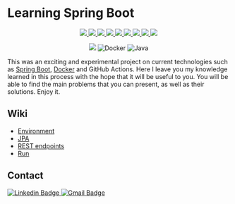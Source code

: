 # Learning Spring Boot
<p align="center">  
  <a href="https://github.com/josephrodriguez/learning-spring-boot/actions" alt="Actions">
    <img src="https://github.com/josephrodriguez/learning-spring-boot/actions/workflows/ci-cd.yaml/badge.svg" />
  </a>
  <a href="https://github.com/josephrodriguez/learning-spring-boot/issues" alt="Contribution">
    <img src="https://img.shields.io/badge/contributions-welcome-brightgreen.svg?style=flat" />
  </a>
  <a href="https://github.com/josephrodriguez/learning-spring-boot/commits/main" alt="Last commit">
    <img src="https://img.shields.io/github/last-commit/josephrodriguez/learning-spring-boot" />
  </a>
  <a href="https://github.com/josephrodriguez/learning-spring-boot/pulls" alt="Pull requests">
    <img src="https://img.shields.io/github/issues-pr-raw/josephrodriguez/learning-spring-boot" />
  </a>
  <a href="https://github.com/josephrodriguez/learning-spring-boot/issues" alt="Pull requests">
    <img src="https://img.shields.io/github/issues/josephrodriguez/learning-spring-boot" />
  </a>
  <a href="https://github.com/josephrodriguez/learning-spring-boot/graphs/traffic" alt="Visits">
    <img src="https://visitor-badge.laobi.icu/badge?page_id=josephrodriguez" />
  </a>
  <a href="https://github.com/josephrodriguez/learning-spring-boot/graphs/contributors" alt="Contributors">
    <img src="https://img.shields.io/github/contributors/josephrodriguez/learning-spring-boot" />
  </a>
  <a href="https://hub.docker.com/repository/docker/josephrodriguez/learning-spring-boot" alt="Docker">
    <img src="https://img.shields.io/docker/pulls/josephrodriguez/learning-spring-boot.svg" />
  </a>
  <a href="https://hub.docker.com/layers/172724845/josephrodriguez/learning-spring-boot/e51118b8/images/sha256-a7c95f06eaa7d47fc3fb1f36dea50438e09c0eed7e0e6ec651cfe7f5adb5d3b8?context=repo" alt="Docker">
    <img src="https://img.shields.io/badge/version-0.0.1-blue" />
  </a>
</p>   

<div align="center">
    <img src="https://img.shields.io/badge/-Spring%20Boot-white?style=flat&logo=springboot" />
    <img src="https://img.shields.io/badge/-Docker-1572B6?style=flat-square&amp;logo=docker" alt="Docker">
    <img src="https://img.shields.io/badge/-java-E34A86?style=flat-square&amp;logo=java" alt="Java">
</div>


This was an exciting and experimental project on current technologies such as [Spring Boot](https://spring.io/projects/spring-boot), [Docker](https://www.docker.com/) and GitHub Actions. Here I leave you my knowledge learned in this process with the hope that it will be useful to you. You will be able to find the main problems that you can present, as well as their solutions. Enjoy it.

## Wiki

- [Environment](https://github.com/josephrodriguez/learning-spring-boot/wiki/Environment)
- [JPA](https://github.com/josephrodriguez/learning-spring-boot/wiki/JPA) 
- [REST endpoints](https://github.com/josephrodriguez/learning-spring-boot/wiki/REST)
- [Run](https://github.com/josephrodriguez/learning-spring-boot/wiki/Run)


## Contact
<p>
    <a href="https://www.linkedin.com/in/josemiguelrodriguezgarcia-3a574866/" rel="nofollow">
        <img src="https://img.shields.io/badge/-josephrodriguez-blue?style=flat-square&amp;logo=Linkedin&amp;logoColor=white&amp;link=https://www.linkedin.com/in/josemiguelrodriguezgarcia-3a574866/" alt="Linkedin Badge">
    </a>
    <a href="mailto:josemrodriguez89@gmail.com" rel="nofollow">
        <img src="https://img.shields.io/badge/-josemrodriguez89@gmail.com-c14438?style=flat-square&amp;logo=Gmail&amp;logoColor=white&amp;link=mailto:kanna6501@gmail.com" alt="Gmail Badge">
    </a>
</p>
